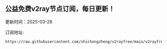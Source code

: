 ## 公益免费v2ray节点订阅，每日更新！
更新时间：2025-03-28

订阅地址:
```
https://raw.githubusercontent.com/shichongzheng/v2rayfree/main/v2rayfree
```
